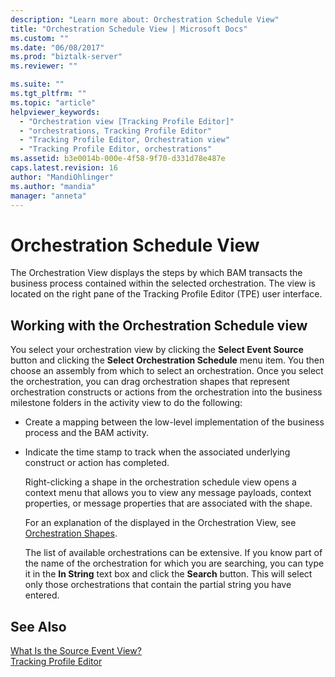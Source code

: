 ```yaml
---
description: "Learn more about: Orchestration Schedule View"
title: "Orchestration Schedule View | Microsoft Docs"
ms.custom: ""
ms.date: "06/08/2017"
ms.prod: "biztalk-server"
ms.reviewer: ""

ms.suite: ""
ms.tgt_pltfrm: ""
ms.topic: "article"
helpviewer_keywords: 
  - "Orchestration view [Tracking Profile Editor]"
  - "orchestrations, Tracking Profile Editor"
  - "Tracking Profile Editor, Orchestration view"
  - "Tracking Profile Editor, orchestrations"
ms.assetid: b3e0014b-000e-4f58-9f70-d331d78e487e
caps.latest.revision: 16
author: "MandiOhlinger"
ms.author: "mandia"
manager: "anneta"
---
```

# Orchestration Schedule View
The Orchestration View displays the steps by which BAM transacts the business process contained within the selected orchestration. The view is located on the right pane of the Tracking Profile Editor (TPE) user interface.  
  
## Working with the Orchestration Schedule view  
 You select your orchestration view by clicking the **Select Event Source** button and clicking the **Select Orchestration Schedule** menu item. You then choose an assembly from which to select an orchestration. Once you select the orchestration, you can drag orchestration shapes that represent orchestration constructs or actions from the orchestration into the business milestone folders in the activity view to do the following:  
  
- Create a mapping between the low-level implementation of the business process and the BAM activity.  
  
- Indicate the time stamp to track when the associated underlying construct or action has completed.  
  
  Right-clicking a shape in the orchestration schedule view opens a context menu that allows you to view any message payloads, context properties, or message properties that are associated with the shape.  
  
  For an explanation of the displayed in the Orchestration View, see [Orchestration Shapes](../core/orchestration-shapes.md).  
  
  The list of available orchestrations can be extensive. If you know part of the name of the orchestration for which you are searching, you can type it in the **In String** text box and click the **Search** button. This will select only those orchestrations that contain the partial string you have entered.  
  
## See Also  
 [What Is the Source Event View?](../core/what-is-the-source-event-view.md)   
 [Tracking Profile Editor](../core/tracking-profile-editor.md)
